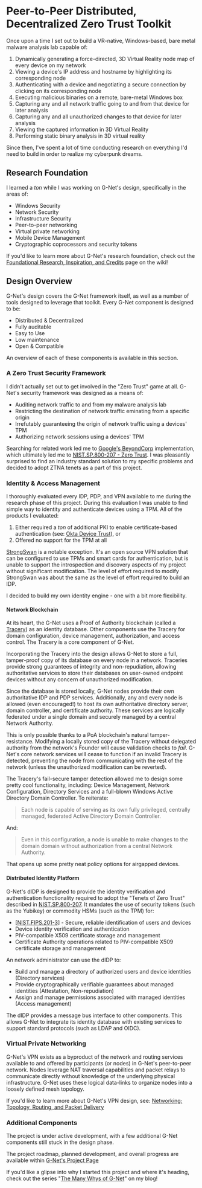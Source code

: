 # Peer-to-Peer Distributed, Decentralized Zero Trust Toolkit

Once upon a time I set out to build a VR-native, Windows-based, bare metal malware analysis lab capable of:

1. Dynamically generating a force-directed, 3D Virtual Reality node map of every device on my network
2. Viewing a device's IP address and hostname by highlighting its corresponding node
3. Authenticating with a device and negotiating a secure connection by clicking on its corresponding node
4. Executing malicious binaries on a remote, bare-metal Windows box
5. Capturing any and all network traffic going to and from that device for later analysis
6. Capturing any and all unauthorized changes to that device for later analysis
7. Viewing the captured information in 3D Virtual Reality
8. Performing static binary analysis in 3D virtual reality

Since then, I've spent a lot of time conducting research on everything I'd need to build in order to realize my cyberpunk dreams.

## Research Foundation

I learned a _ton_ while I was working on G-Net's design, specifically in the areas of:

* Windows Security
* Network Security
* Infrastructure Security
* Peer-to-peer networking
* Virtual private networking
* Mobile Device Management
* Cryptographic coprocessors and security tokens

If you'd like to learn more about G-Net's research foundation, check out the [Foundational Research, Inspiration, and Credits](https://github.com/jmg292/G-Net/wiki/Foundational-Research,-Inspiration,-and-Credits) page on the wiki!

## Design Overview

G-Net's design covers the G-Net framework itself, as well as a number of tools designed to leverage that toolkit. Every G-Net component is designed to be:

* Distributed & Decentralized
* Fully auditable
* Easy to Use
* Low maintenance
* Open & Compatible

An overview of each of these components is available in this section.

### A Zero Trust Security Framework

I didn't actually set out to get involved in the "Zero Trust" game at all. G-Net's security framework was designed as a means of:

* Auditing network traffic to and from my malware analysis lab
* Restricting the destination of network traffic eminating from a specific origin
* Irrefutably guaranteeing the origin of network traffic using a devices' TPM
* Authorizing network sessions using a devices' TPM

Searching for related work led me to [Google's BeyondCorp](https://storage.googleapis.com/pub-tools-public-publication-data/pdf/43231.pdf) implementation, which ultimately led me to [NIST.SP.800-207 - Zero Trust](https://nvlpubs.nist.gov/nistpubs/SpecialPublications/NIST.SP.800-207.pdf). I was pleasantly surprised to find an industry standard solution to my specific problems and decided to adopt ZTNA tenets as a part of this project.

### Identity & Access Management

I thoroughly evaluated every IDP, PDP, and VPN available to me during the research phase of this project. During this evaluation I was unable to find simple way to identity and authenticate devices using a TPM.  All of the products I evaluated:

1. Either required a _ton_ of additional PKI to enable certificate-based authentication (see: [Okta Device Trust](https://help.okta.com/en-us/Content/Topics/Mobile/Okta_Mobile_Device_Trust_Windows-desktop.htm)), or
2. Offered no support for the TPM at all

[StrongSwan](https://www.strongswan.org/) is a notable exception.  It's an open source VPN solution that can be configured to use TPMs and smart cards for authentication, but is unable to support the introspection and discovery aspects of my project without significant modification.  The level of effort required to modify StrongSwan was about the same as the level of effort required to build an IDP.

I decided to build my own identity engine - one with a bit more flexibility.

#### Network Blockchain

At its heart, the G-Net uses a Proof of Authority blockchain (called a [Tracery](https://github.com/jmg292/G-Net/wiki/Traceries:-The-Network-Configuration-Blockchain)) as an identity database.  Other components use the Tracery for domain configuration, device management, authorization, and access control. The Tracery is a core component of G-Net.  

Incorporating the Tracery into the design allows G-Net to store a full, tamper-proof copy of its database on every node in a network. Traceries provide strong guarantees of integrity and non-repudiation, allowing authoritative services to store their databases on user-owned endpoint devices without any concern of unauthorized modification. 

Since the database is stored locally, G-Net nodes provide their own authoritative IDP and PDP services. Additionally, any and every node is allowed (even encouraged!) to host its own authoritative directory server, domain controller, and certificate authority. These services are logically federated under a single domain and securely managed by a central Network Authority.

This is only possible thanks to a PoA blockchain's natural tamper-resistance. Modifying a locally stored copy of the Tracery without delegated authority from the network's Founder will cause validation checks to _fail_. G-Net's core network services will cease to function if an invalid Tracery is detected, preventing the node from communicating with the rest of the network (unless the unauthorized modification can be reverted).

The Tracery's fail-secure tamper detection allowed me to design some pretty cool functionality, including: Device Management, Network Configuration, Directory Services and a full-blown Windows Active Directory Domain Controller. To reiterate: 

> Each node is capable of serving as its own fully privileged, centrally managed, federated Active Directory Domain Controller. 

And:

> Even in this configuration, a node is unable to make changes to the domain domain without authorization from a central Network Authority.

That opens up some pretty neat policy options for airgapped devices.

#### Distributed Identity Platform

G-Net's dIDP is designed to provide the identity verification and authentication functionality required to adopt the "Tenets of Zero Trust" described in [NIST.SP.800-207](https://nvlpubs.nist.gov/nistpubs/SpecialPublications/NIST.SP.800-207.pdf). It mandates the use of security tokens (such as the Yubikey) or commodity HSMs (such as the TPM) for:

* [[NIST.FIPS.201-3]](https://nvlpubs.nist.gov/nistpubs/FIPS/NIST.FIPS.201-3.pdf) - Secure, reliable identification of users and devices
* Device identity verification and authentication
* PIV-compatible X509 certificate storage and management
* Certificate Authority operations related to PIV-compatible X509 certificate storage and management

An network administrator can use the dIDP to:

* Build and manage a directory of authorized users and device identities (Directory services)
* Provide cryptographically verifiable guarantees about managed identities (Attestation, Non-repudiation)
* Assign and manage permissions associated with managed identities (Access management)

The dIDP provides a message bus interface to other components.  This allows G-Net to integrate its identity database with existing services to support standard protocols (such as LDAP and OIDC).

### Virtual Private Networking

G-Net's VPN exists as a byproduct of the network and routing services available to and offered by participants (or nodes) in G-Net's peer-to-peer network. Nodes leverage NAT traversal capabilities and packet relays to communicate directly without knowledge of the underlying physical infrastructure. G-Net uses these logical data-links to organize nodes into a loosely defined mesh topology.

If you'd like to learn more about G-Net's VPN design, see: [Networking: Topology, Routing, and Packet Delivery](https://github.com/jmg292/G-Net/wiki/Networking:-Topology,-Routing,-and-Packet-Delivery)

### Additional Components

The project is under active development, with a few additional G-Net components still stuck in the design phase.

The project roadmap, planned development, and overall progress are available within [G-Net's Project Page](https://github.com/users/jmg292/projects/1)

If you'd like a glipse into why I started this project and where it's heading, check out the series "[The Many Whys of G-Net](https://www.gnzlabs.io/gnzlabs-blog/many-whys-g-net/)" on my blog!
